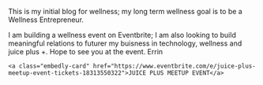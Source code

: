 This  is my initial blog for wellness; my long term wellness goal is to be a Wellness Entrepreneur.   

I am building a wellness event on Eventbrite; I am also looking to build meaningful relations to futurer my buisness in 
technology, wellness and juice plus +.  Hope to see you at the event. Errin 


  <div>

    <a class="embedly-card" href="https://www.eventbrite.com/e/juice-plus-meetup-event-tickets-18313550322">JUICE PLUS MEETUP EVENT</a>
  <script async src="//cdn.embedly.com/widgets/platform.js" charset="UTF-8"></script>


  </div>
